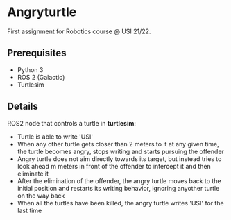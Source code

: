 # Angryturtle
First assignment for Robotics course @ USI 21/22.

## Prerequisites
- Python 3
- ROS 2 (Galactic)
- Turtlesim

## Details
ROS2 node that controls a turtle in **turtlesim**:

- Turtle is able to write 'USI'
- When any other turtle gets closer than 2 meters to it at any given time, the turtle becomes angry, stops writing and starts pursuing the offender
- Angry turtle does not aim directly towards its target, but instead tries to look ahead m meters in front of the offender to intercept it and then eliminate it
- After the elimination of the offender, the angry turtle moves back to the initial position and restarts its writing behavior, ignoring anyother turtle on the way back
- When all the turtles have been killed, the angry turtle writes 'USI' for the last time
